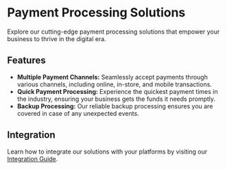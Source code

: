 # Payment Processing Solutions

Explore our cutting-edge payment processing solutions that empower your business to thrive in the digital era.

## Features

- **Multiple Payment Channels:** Seamlessly accept payments through various channels, including online, in-store, and mobile transactions.
- **Quick Payment Processing:** Experience the quickest payment times in the industry, ensuring your business gets the funds it needs promptly.
- **Backup Processing:** Our reliable backup processing ensures you are covered in case of any unexpected events.

## Integration

Learn how to integrate our solutions with your platforms by visiting our [Integration Guide](https://emerchantauthority.com/integration-guide).
